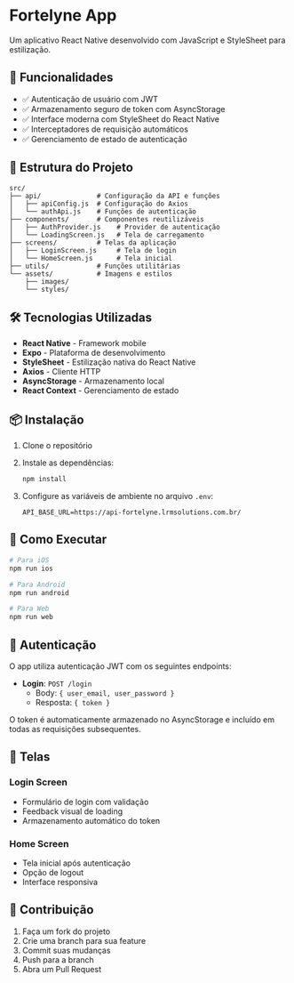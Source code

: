 # Fortelyne App

Um aplicativo React Native desenvolvido com JavaScript e StyleSheet para estilização.

## 🚀 Funcionalidades

- ✅ Autenticação de usuário com JWT
- ✅ Armazenamento seguro de token com AsyncStorage
- ✅ Interface moderna com StyleSheet do React Native
- ✅ Interceptadores de requisição automáticos
- ✅ Gerenciamento de estado de autenticação

## 📁 Estrutura do Projeto

```
src/
├── api/              # Configuração da API e funções
│   ├── apiConfig.js  # Configuração do Axios
│   └── authApi.js    # Funções de autenticação
├── components/       # Componentes reutilizáveis
│   ├── AuthProvider.js    # Provider de autenticação
│   └── LoadingScreen.js   # Tela de carregamento
├── screens/          # Telas da aplicação
│   ├── LoginScreen.js     # Tela de login
│   └── HomeScreen.js      # Tela inicial
├── utils/            # Funções utilitárias
└── assets/           # Imagens e estilos
    ├── images/
    └── styles/
```

## 🛠️ Tecnologias Utilizadas

- **React Native** - Framework mobile
- **Expo** - Plataforma de desenvolvimento
- **StyleSheet** - Estilização nativa do React Native
- **Axios** - Cliente HTTP
- **AsyncStorage** - Armazenamento local
- **React Context** - Gerenciamento de estado

## 📦 Instalação

1. Clone o repositório
2. Instale as dependências:

   ```bash
   npm install
   ```

3. Configure as variáveis de ambiente no arquivo `.env`:
   ```
   API_BASE_URL=https://api-fortelyne.lrmsolutions.com.br/
   ```

## 🎯 Como Executar

```bash
# Para iOS
npm run ios

# Para Android
npm run android

# Para Web
npm run web
```

## 🔐 Autenticação

O app utiliza autenticação JWT com os seguintes endpoints:

- **Login**: `POST /login`
  - Body: `{ user_email, user_password }`
  - Resposta: `{ token }`

O token é automaticamente armazenado no AsyncStorage e incluído em todas as requisições subsequentes.

## 📱 Telas

### Login Screen

- Formulário de login com validação
- Feedback visual de loading
- Armazenamento automático do token

### Home Screen

- Tela inicial após autenticação
- Opção de logout
- Interface responsiva

## 🤝 Contribuição

1. Faça um fork do projeto
2. Crie uma branch para sua feature
3. Commit suas mudanças
4. Push para a branch
5. Abra um Pull Request

